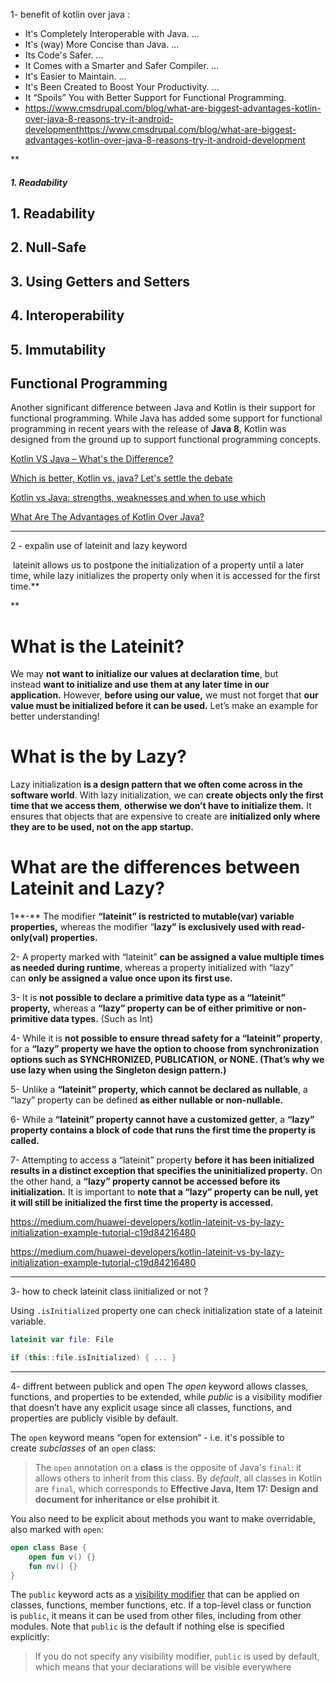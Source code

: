 1- benefit of kotlin over java  :

- It's Completely Interoperable with Java. ...
- It's (way) More Concise than Java. ...
- Its Code's Safer. ...
- It Comes with a Smarter and Safer Compiler. ...
- It's Easier to Maintain. ...
- It's Been Created to Boost Your Productivity. ...
- It “Spoils” You with Better Support for Functional Programming.
- https://www.cmsdrupal.com/blog/what-are-biggest-advantages-kotlin-over-java-8-reasons-try-it-android-developmenthttps://www.cmsdrupal.com/blog/what-are-biggest-advantages-kotlin-over-java-8-reasons-try-it-android-development

**

##### 1. Readability

## 1. Readability

## 2. Null-Safe

## 3. Using Getters and Setters

## 4. Interoperability

## 5. Immutability

## Functional Programming

Another significant difference between Java and Kotlin is their support for functional programming. While Java has added some support for functional programming in recent years with the release of **Java 8**, Kotlin was designed from the ground up to support functional programming concepts.

[Kotlin VS Java – What&#39;s the Difference?](https://www.freecodecamp.org/news/kotlin-vs-java-whats-the-difference/)

[Which is better, Kotlin vs. java? Let&#039;s settle the debate](https://dac.digital/kotlin-vs-java/)

[Kotlin vs Java: strengths, weaknesses and when to use which](https://kruschecompany.com/kotlin-vs-java/)

[What Are The Advantages of Kotlin Over Java?](https://alignminds.com/advantages-kotlin-over-java/)

----

2 - expalin use of lateinit and lazy keyword 

 lateinit allows us to postpone the initialization of a property until a later time, while lazy initializes the property only when it is accessed for the first time.**

**

# What is the Lateinit?

We may **not want to initialize our values at declaration time**, but instead **want to initialize and use them at any later time in our application.** However, **before using our value,** we must not forget that **our value must be initialized before it can be used.** Let’s make an example for better understanding!

# What is the by Lazy?

Lazy initialization **is a design pattern that we often come across in the software world**. With lazy initialization, we can **create objects only the first time that we access them**, **otherwise we don’t have to initialize them.** It ensures that objects that are expensive to create are **initialized only where they are to be used, not on the app startup.**

# What are the differences between Lateinit and Lazy?

1**-** The modifier **“lateinit” is restricted to mutable(var) variable properties,** whereas the modifier “**lazy” is exclusively used with read-only(val) properties.**

2- A property marked with “lateinit” **can be assigned a value multiple times as needed during runtime**, whereas a property initialized with “lazy” can **only be assigned a value once upon its first use.**

3- It is **not possible to declare a primitive data type as a “lateinit” property,** whereas a **“lazy” property can be of either primitive or non-primitive data types.** (Such as Int)

4- While it is **not possible to ensure thread safety for a “lateinit” property**, for a **“lazy” property we have the option to choose from synchronization options such as SYNCHRONIZED, PUBLICATION, or NONE. (**That’s why we use lazy when using the Singleton design pattern.**)**

5- Unlike a **“lateinit” property, which cannot be declared as nullable**, a “lazy” property can be defined **as either nullable or non-nullable.**

6- While a **“lateinit” property cannot have a customized getter**, a **“lazy” property contains a block of code that runs the first time the property is called.**

7- Attempting to access a “lateinit” property **before it has been initialized results in a distinct exception that specifies the uninitialized property.** On the other hand, a **“lazy” property cannot be accessed before its initialization.** It is important to **note that a “lazy” property can be null, yet it will still be initialized the first time the property is accessed.**

https://medium.com/huawei-developers/kotlin-lateinit-vs-by-lazy-initialization-example-tutorial-c19d84216480

https://medium.com/huawei-developers/kotlin-lateinit-vs-by-lazy-initialization-example-tutorial-c19d84216480

--------

3- how to check lateinit class iinitialized or not ?

Using `.isInitialized` property one can check initialization state of a lateinit variable.

```kotlin
lateinit var file: File    

if (this::file.isInitialized) { ... }
```

----

4- diffrent between publick and open 
The *open* keyword allows classes, functions, and properties to be extended, while *public* is a visibility modifier that doesn’t have any explicit usage since all classes, functions, and properties are publicly visible by default.

The `open` keyword means “open for extension“ - i.e. it's possible to create *subclasses* of an `open` class:

> The `open` annotation on a **class** is the opposite of Java's `final`: it allows others to inherit from this class. By *default*, all classes in Kotlin are `final`, which corresponds to **Effective Java, Item 17: Design and document for inheritance or else prohibit it**.

You also need to be explicit about methods you want to make overridable, also marked with `open`:

```kotlin
open class Base {
    open fun v() {}
    fun nv() {}
}
```

The `public` keyword acts as a [visibility modifier](https://kotlinlang.org/docs/visibility-modifiers.html) that can be applied on classes, functions, member functions, etc. If a top-level class or function is `public`, it means it can be used from other files, including from other modules. Note that `public` is the default if nothing else is specified explicitly:

> If you do not specify any visibility modifier, `public` is used by default, which means that your declarations will be visible everywhere
